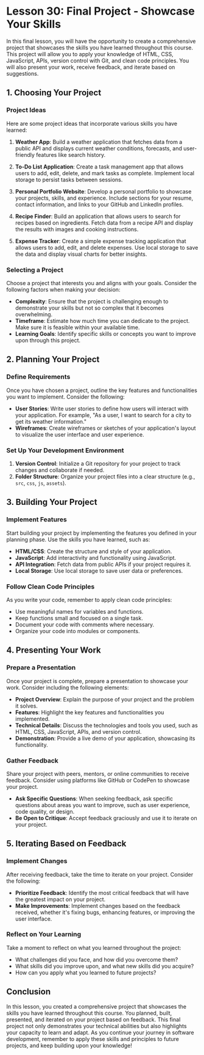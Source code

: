 # Lesson 30: Final Project - Showcase Your Skills

In this final lesson, you will have the opportunity to create a comprehensive project that showcases the skills you have learned throughout this course. This project will allow you to apply your knowledge of HTML, CSS, JavaScript, APIs, version control with Git, and clean code principles. You will also present your work, receive feedback, and iterate based on suggestions. 

## 1. Choosing Your Project

### Project Ideas

Here are some project ideas that incorporate various skills you have learned:

1. **Weather App**: Build a weather application that fetches data from a public API and displays current weather conditions, forecasts, and user-friendly features like search history.

2. **To-Do List Application**: Create a task management app that allows users to add, edit, delete, and mark tasks as complete. Implement local storage to persist tasks between sessions.

3. **Personal Portfolio Website**: Develop a personal portfolio to showcase your projects, skills, and experience. Include sections for your resume, contact information, and links to your GitHub and LinkedIn profiles.

4. **Recipe Finder**: Build an application that allows users to search for recipes based on ingredients. Fetch data from a recipe API and display the results with images and cooking instructions.

5. **Expense Tracker**: Create a simple expense tracking application that allows users to add, edit, and delete expenses. Use local storage to save the data and display visual charts for better insights.

### Selecting a Project

Choose a project that interests you and aligns with your goals. Consider the following factors when making your decision:

- **Complexity**: Ensure that the project is challenging enough to demonstrate your skills but not so complex that it becomes overwhelming.
- **Timeframe**: Estimate how much time you can dedicate to the project. Make sure it is feasible within your available time.
- **Learning Goals**: Identify specific skills or concepts you want to improve upon through this project.

## 2. Planning Your Project

### Define Requirements

Once you have chosen a project, outline the key features and functionalities you want to implement. Consider the following:

- **User Stories**: Write user stories to define how users will interact with your application. For example, "As a user, I want to search for a city to get its weather information."
- **Wireframes**: Create wireframes or sketches of your application's layout to visualize the user interface and user experience.

### Set Up Your Development Environment

1. **Version Control**: Initialize a Git repository for your project to track changes and collaborate if needed.
2. **Folder Structure**: Organize your project files into a clear structure (e.g., `src`, `css`, `js`, `assets`).

## 3. Building Your Project

### Implement Features

Start building your project by implementing the features you defined in your planning phase. Use the skills you have learned, such as:

- **HTML/CSS**: Create the structure and style of your application.
- **JavaScript**: Add interactivity and functionality using JavaScript.
- **API Integration**: Fetch data from public APIs if your project requires it.
- **Local Storage**: Use local storage to save user data or preferences.

### Follow Clean Code Principles

As you write your code, remember to apply clean code principles:

- Use meaningful names for variables and functions.
- Keep functions small and focused on a single task.
- Document your code with comments where necessary.
- Organize your code into modules or components.

## 4. Presenting Your Work

### Prepare a Presentation

Once your project is complete, prepare a presentation to showcase your work. Consider including the following elements:

- **Project Overview**: Explain the purpose of your project and the problem it solves.
- **Features**: Highlight the key features and functionalities you implemented.
- **Technical Details**: Discuss the technologies and tools you used, such as HTML, CSS, JavaScript, APIs, and version control.
- **Demonstration**: Provide a live demo of your application, showcasing its functionality.

### Gather Feedback

Share your project with peers, mentors, or online communities to receive feedback. Consider using platforms like GitHub or CodePen to showcase your project.

- **Ask Specific Questions**: When seeking feedback, ask specific questions about areas you want to improve, such as user experience, code quality, or design.
- **Be Open to Critique**: Accept feedback graciously and use it to iterate on your project.

## 5. Iterating Based on Feedback

### Implement Changes

After receiving feedback, take the time to iterate on your project. Consider the following:

- **Prioritize Feedback**: Identify the most critical feedback that will have the greatest impact on your project.
- **Make Improvements**: Implement changes based on the feedback received, whether it's fixing bugs, enhancing features, or improving the user interface.

### Reflect on Your Learning

Take a moment to reflect on what you learned throughout the project:

- What challenges did you face, and how did you overcome them?
- What skills did you improve upon, and what new skills did you acquire?
- How can you apply what you learned to future projects?

## Conclusion

In this lesson, you created a comprehensive project that showcases the skills you have learned throughout this course. You planned, built, presented, and iterated on your project based on feedback. This final project not only demonstrates your technical abilities but also highlights your capacity to learn and adapt. As you continue your journey in software development, remember to apply these skills and principles to future projects, and keep building upon your knowledge!